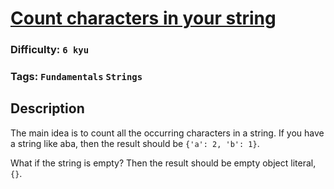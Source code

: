 # [Count characters in your string](https://www.codewars.com/kata/52efefcbcdf57161d4000091)

### Difficulty: `6 kyu`

### Tags: `Fundamentals` `Strings`

## Description

The main idea is to count all the occurring characters in a string. If you have a string like aba, then the result should be `{'a': 2, 'b': 1}`.

What if the string is empty? Then the result should be empty object literal, `{}`.

